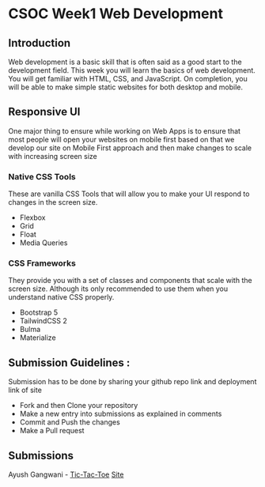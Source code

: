 # CSOC Week1 Web Development

##  Introduction
Web development is a basic skill that is often said as a good start to the development field. This week you will learn the basics of web development. You will get familiar with HTML, CSS, and JavaScript. On completion, you will be able to make simple static websites for both desktop and mobile.

## Responsive UI

One major thing to ensure while working on Web Apps is to ensure that most people will open your websites on mobile first based on that we develop our site on Mobile First approach and then make changes to scale with increasing screen size

### Native CSS Tools

These are vanilla CSS Tools that will allow you to make your UI respond to changes in the screen size.

- Flexbox
- Grid
- Float
- Media Queries

### CSS Frameworks

They provide you with a set of classes and components that scale with the screen size. Although its only recommended to use them when you understand native CSS properly.

- Bootstrap 5
- TailwindCSS 2
- Bulma
- Materialize

## Submission Guidelines :

Submission has to be done by sharing your github repo link and deployment link of site

- Fork and then Clone your repository
- Make a new entry into submissions as explained in comments
- Commit and Push the changes
- Make a Pull request

## Submissions

<!-- Add you name in below list as -->
<!-- - Your Name - [Repo Name](Link) [Site](Site Link) -->
<!-- - Sanyu Daver - [Tic Tac](https://github.com/sanyud/TicTac) [Site](www.copsiitbhu.co.in) -->
Ayush Gangwani - [Tic-Tac-Toe](https://github.com/AG-7219/Tic-Tac-Toe) [Site](https://ag-7219.github.io/Tic-Tac-Toe/)
